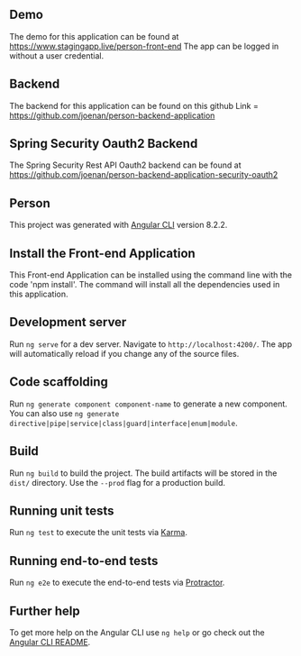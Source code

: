 ## Demo 
The demo for this application can be found at https://www.stagingapp.live/person-front-end The app can be logged in without a user credential. 

## Backend
The backend for this application can be found on this github Link = https://github.com/joenan/person-backend-application

## Spring Security Oauth2 Backend
The Spring Security Rest API Oauth2 backend can be found at https://github.com/joenan/person-backend-application-security-oauth2

## Person
This project was generated with [Angular CLI](https://github.com/angular/angular-cli) version 8.2.2.

## Install the Front-end Application 
This Front-end Application can be installed using the command line with the code 'npm install'. The command will install all the dependencies used in this application.

## Development server

Run `ng serve` for a dev server. Navigate to `http://localhost:4200/`. The app will automatically reload if you change any of the source files.

## Code scaffolding

Run `ng generate component component-name` to generate a new component. You can also use `ng generate directive|pipe|service|class|guard|interface|enum|module`.

## Build

Run `ng build` to build the project. The build artifacts will be stored in the `dist/` directory. Use the `--prod` flag for a production build.

## Running unit tests

Run `ng test` to execute the unit tests via [Karma](https://karma-runner.github.io).

## Running end-to-end tests

Run `ng e2e` to execute the end-to-end tests via [Protractor](http://www.protractortest.org/).

## Further help

To get more help on the Angular CLI use `ng help` or go check out the [Angular CLI README](https://github.com/angular/angular-cli/blob/master/README.md).
